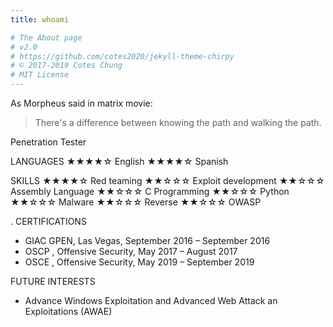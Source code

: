 ```yaml
---
title: whoami

# The About page
# v2.0
# https://github.com/cotes2020/jekyll-theme-chirpy
# © 2017-2019 Cotes Chung
# MIT License
---
```


As Morpheus said in matrix movie:
> There's a difference between knowing the path and 
> walking the path.



Penetration Tester

LANGUAGES
  ★★★★☆ English
  ★★★★☆ Spanish

SKILLS
  ★★★★☆ Red teaming 
  ★★☆☆☆ Exploit development
  ★★☆☆☆ Assembly Language
  ★★☆☆☆ C Programming
  ★★☆☆☆ Python
  ★★☆☆☆ Malware
  ★★☆☆☆ Reverse 
  ★★☆☆☆ OWASP

.
CERTIFICATIONS
  * GIAC GPEN, Las Vegas, September 2016 – September 2016
  * OSCP , Offensive Security, May 2017 – August 2017
  * OSCE , Offensive Security, May 2019 – September 2019

FUTURE INTERESTS
  * Advance Windows Exploitation and Advanced Web Attack an Exploitations (AWAE)